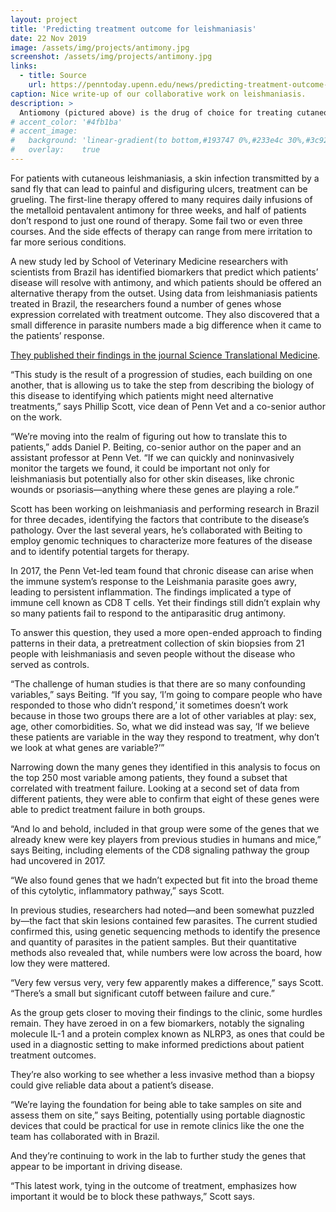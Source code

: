 ```yaml
---
layout: project
title: 'Predicting treatment outcome for leishmaniasis'
date: 22 Nov 2019
image: /assets/img/projects/antimony.jpg
screenshot: /assets/img/projects/antimony.jpg
links:
  - title: Source
    url: https://penntoday.upenn.edu/news/predicting-treatment-outcome-leishmaniasis
caption: Nice write-up of our collaborative work on leishmaniasis.
description: >
  Antiomony (pictured above) is the drug of choice for treating cutaneous leishmaniasis, but as many as 50-60% of patients fail this chemotherapy.  We set out to discover why.
# accent_color: '#4fb1ba'
# accent_image:
#   background: 'linear-gradient(to bottom,#193747 0%,#233e4c 30%,#3c929e 50%,#d5d5d4 70%,#cdccc8 100%)'
#   overlay:    true
---
```


For patients with cutaneous leishmaniasis, a skin infection transmitted by a sand fly that can lead to painful and disfiguring ulcers, treatment can be grueling. The first-line therapy offered to many requires daily infusions of the metalloid pentavalent antimony for three weeks, and half of patients don’t respond to just one round of therapy. Some fail two or even three courses. And the side effects of therapy can range from mere irritation to far more serious conditions.

A new study led by School of Veterinary Medicine researchers with scientists from Brazil has identified biomarkers that predict which patients’ disease will resolve with antimony, and which patients should be offered an alternative therapy from the outset. Using data from leishmaniasis patients treated in Brazil, the researchers found a number of genes whose expression correlated with treatment outcome. They also discovered that a small difference in parasite numbers made a big difference when it came to the patients’ response. 

[They published their findings in the journal Science Translational Medicine](https://stm.sciencemag.org/content/11/519/eaax4204).

“This study is the result of a progression of studies, each building on one another, that is allowing us to take the step from describing the biology of this disease to identifying which patients might need alternative treatments,” says Phillip Scott, vice dean of Penn Vet and a co-senior author on the work.

“We’re moving into the realm of figuring out how to translate this to patients,” adds Daniel P. Beiting, co-senior author on the paper and an assistant professor at Penn Vet. “If we can quickly and noninvasively monitor the targets we found, it could be important not only for leishmaniasis but potentially also for other skin diseases, like chronic wounds or psoriasis—anything where these genes are playing a role.”

Scott has been working on leishmaniasis and performing research in Brazil for three decades, identifying the factors that contribute to the disease’s pathology. Over the last several years, he’s collaborated with Beiting to employ genomic techniques to characterize more features of the disease and to identify potential targets for therapy.

In 2017, the Penn Vet-led team found that chronic disease can arise when the immune system’s response to the Leishmania parasite goes awry, leading to persistent inflammation. The findings implicated a type of immune cell known as CD8 T cells. Yet their findings still didn’t explain why so many patients fail to respond to the antiparasitic drug antimony.

To answer this question, they used a more open-ended approach to finding patterns in their data, a pretreatment collection of skin biopsies from 21 people with leishmaniasis and seven people without the disease who served as controls.

“The challenge of human studies is that there are so many confounding variables,” says Beiting. “If you say, ‘I’m going to compare people who have responded to those who didn’t respond,’ it sometimes doesn’t work because in those two groups there are a lot of other variables at play: sex, age, other comorbidities. So, what we did instead was say, ‘If we believe these patients are variable in the way they respond to treatment, why don’t we look at what genes are variable?’”

Narrowing down the many genes they identified in this analysis to focus on the top 250 most variable among patients, they found a subset that correlated with treatment failure. Looking at a second set of data from different patients, they were able to confirm that eight of these genes were able to predict treatment failure in both groups.

“And lo and behold, included in that group were some of the genes that we already knew were key players from previous studies in humans and mice,” says Beiting, including elements of the CD8 signaling pathway the group had uncovered in 2017.

“We also found genes that we hadn’t expected but fit into the broad theme of this cytolytic, inflammatory pathway,” says Scott.

In previous studies, researchers had noted—and been somewhat puzzled by—the fact that skin lesions contained few parasites. The current studied confirmed this, using genetic sequencing methods to identify the presence and quantity of parasites in the patient samples. But their quantitative methods also revealed that, while numbers were low across the board, how low they were mattered.

“Very few versus very, very few apparently makes a difference,” says Scott. “There’s a small but significant cutoff between failure and cure.”

As the group gets closer to moving their findings to the clinic, some hurdles remain. They have zeroed in on a few biomarkers, notably the signaling molecule IL-1 and a protein complex known as NLRP3, as ones that could be used in a diagnostic setting to make informed predictions about patient treatment outcomes. 

They’re also working to see whether a less invasive method than a biopsy could give reliable data about a patient’s disease. 

“We’re laying the foundation for being able to take samples on site and assess them on site,” says Beiting, potentially using portable diagnostic devices that could be practical for use in remote clinics like the one the team has collaborated with in Brazil. 

And they’re continuing to work in the lab to further study the genes that appear to be important in driving disease.

“This latest work, tying in the outcome of treatment, emphasizes how important it would be to block these pathways,” Scott says. 
